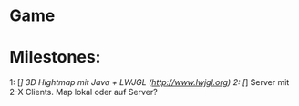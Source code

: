 Game
====
Milestones:
===
1:
[*] 3D Hightmap mit Java + LWJGL (http://www.lwjgl.org)
2:
[*] Server mit 2-X Clients. Map lokal oder auf Server?